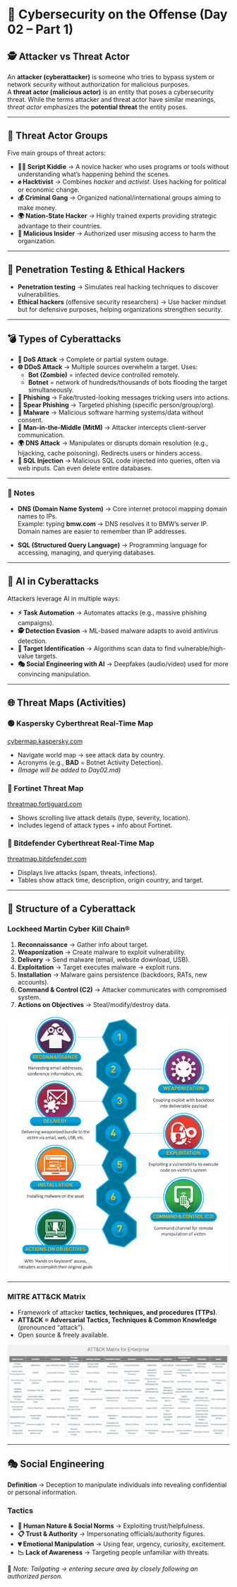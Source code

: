 # 🚀 Cybersecurity on the Offense (Day 02 – Part 1)

## 🕵️ Attacker vs Threat Actor
An **attacker (cyberattacker)** is someone who tries to bypass system or network security without authorization for malicious purposes.  
A **threat actor (malicious actor)** is an entity that poses a cybersecurity threat. While the terms attacker and threat actor have similar meanings, *threat actor* emphasizes the **potential threat** the entity poses.

---

## 👥 Threat Actor Groups
Five main groups of threat actors:

- **🧑‍💻 Script Kiddie** → A novice hacker who uses programs or tools without understanding what’s happening behind the scenes.  
- **✊ Hacktivist** → Combines *hacker* and *activist*. Uses hacking for political or economic change.  
- **💰 Criminal Gang** → Organized national/international groups aiming to make money.  
- **🌍 Nation-State Hacker** → Highly trained experts providing strategic advantage to their countries.  
- **🏢 Malicious Insider** → Authorized user misusing access to harm the organization.  

---

## 🔎 Penetration Testing & Ethical Hackers
- **Penetration testing** → Simulates real hacking techniques to discover vulnerabilities.  
- **Ethical hackers** (offensive security researchers) → Use hacker mindset but for defensive purposes, helping organizations strengthen security.  

---

## 💣 Types of Cyberattacks
- **🚫 DoS Attack** → Complete or partial system outage.  
- **🌐 DDoS Attack** → Multiple sources overwhelm a target. Uses:  
  - **Bot (Zombie)** = infected device controlled remotely.  
  - **Botnet** = network of hundreds/thousands of bots flooding the target simultaneously.  
- **📧 Phishing** → Fake/trusted-looking messages tricking users into actions.  
- **🎯 Spear Phishing** → Targeted phishing (specific person/group/org).  
- **🦠 Malware** → Malicious software harming systems/data without consent.  
- **🔗 Man-in-the-Middle (MitM)** → Attacker intercepts client-server communication.  
- **🌍 DNS Attack** → Manipulates or disrupts domain resolution (e.g., hijacking, cache poisoning). Redirects users or hinders access.  
- **💉 SQL Injection** → Malicious SQL code injected into queries, often via web inputs. Can even delete entire databases.  

---

### 📘 Notes
- **DNS (Domain Name System)** → Core internet protocol mapping domain names to IPs.  
  Example: typing **bmw.com** → DNS resolves it to BMW’s server IP. Domain names are easier to remember than IP addresses.  

- **SQL (Structured Query Language)** → Programming language for accessing, managing, and querying databases.  

---

## 🤖 AI in Cyberattacks
Attackers leverage AI in multiple ways:  

- **⚡ Task Automation** → Automates attacks (e.g., massive phishing campaigns).  
- **🕵️ Detection Evasion** → ML-based malware adapts to avoid antivirus detection.  
- **🎯 Target Identification** → Algorithms scan data to find vulnerable/high-value targets.  
- **🎭 Social Engineering with AI** → Deepfakes (audio/video) used for more convincing manipulation.  

---

## 🌐 Threat Maps (Activities)

### 🟢 Kaspersky Cyberthreat Real-Time Map  
[cybermap.kaspersky.com](https://cybermap.kaspersky.com)  
- Navigate world map → see attack data by country.  
- Acronyms (e.g., **BAD** = Botnet Activity Detection).  
- *(Image will be added to Day02.md)*  

### 🔴 Fortinet Threat Map  
[threatmap.fortiguard.com](https://threatmap.fortiguard.com)  
- Shows scrolling live attack details (type, severity, location).  
- Includes legend of attack types + info about Fortinet.  

### 🔵 Bitdefender Cyberthreat Real-Time Map  
[threatmap.bitdefender.com](https://threatmap.bitdefender.com)  
- Displays live attacks (spam, threats, infections).  
- Tables show attack time, description, origin country, and target.  

---

## 🧩 Structure of a Cyberattack

### Lockheed Martin Cyber Kill Chain®
1. **Reconnaissance** → Gather info about target.  
2. **Weaponization** → Create malware to exploit vulnerability.  
3. **Delivery** → Send malware (email, website download, USB).  
4. **Exploitation** → Target executes malware → exploit runs.  
5. **Installation** → Malware gains persistence (backdoors, RATs, new accounts).  
6. **Command & Control (C2)** → Attacker communicates with compromised system.  
7. **Actions on Objectives** → Steal/modify/destroy data.  

![Kill Chain](../assets/images/killchain.png)

---

### MITRE ATT&CK Matrix
- Framework of attacker **tactics, techniques, and procedures (TTPs)**.  
- **ATT&CK = Adversarial Tactics, Techniques & Common Knowledge** (pronounced “attack”).  
- Open source & freely available.  

![MITRE ATT&CK Matrix](../assets/images/mitrematrix.jpg)


---

## 🎭 Social Engineering
**Definition** → Deception to manipulate individuals into revealing confidential or personal information.  

### Tactics
- **👥 Human Nature & Social Norms** → Exploiting trust/helpfulness.  
- **📋 Trust & Authority** → Impersonating officials/authority figures.  
- **💔 Emotional Manipulation** → Using fear, urgency, curiosity, excitement.  
- **📉 Lack of Awareness** → Targeting people unfamiliar with threats.  

📝 *Note: Tailgating → entering secure area by closely following an authorized person.*  
